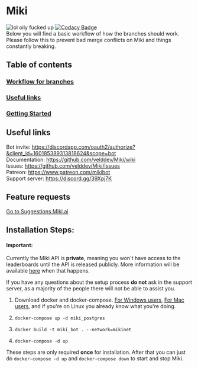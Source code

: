 # Miki
![lol oily fucked up](https://discordbots.org/api/widget/status/160105994217586689.svg) [![Codacy Badge](https://api.codacy.com/project/badge/Grade/0181e7d12f8344fd9950067e80f53f74)](https://www.codacy.com/app/velddev/Miki?utm_source=github.com&amp;utm_medium=referral&amp;utm_content=velddev/Miki&amp;utm_campaign=Badge_Grade)
<br>
Below you will find a basic workflow of how the branches should work. Please follow this to prevent bad merge conflicts on Miki and things constantly breaking.

## Table of contents

### [Workflow for branches](#workflow-for-branches-1)
### [Useful links](#useful-links-1)
### [Getting Started](#getting-started-1)
 
## Useful links
Bot invite: https://discordapp.com/oauth2/authorize?&client_id=160185389313818624&scope=bot<br>
Documentation: https://github.com/velddev/Miki/wiki<br>
Issues: https://github.com/velddev/Miki/issues<br>
Patreon: https://www.patreon.com/mikibot<br>
Support server: https://discord.gg/39Xpj7K<br>


## Feature requests
[Go to Suggestions.Miki.ai](https://suggestions.miki.ai)


## Installation Steps:

#### Important:
Currently the Miki API is __private__, meaning you won't have access to the leaderboards until the API is released publicly. More information will be available [here](https://github.com/mikibot/miki/wiki/API-Leaderboards) when that happens.

If you have any questions about the setup process **do not** ask in the support server, as a majority of the people there will not be able to assist you.

1. Download docker and docker-compose. [For Windows users](https://docs.docker.com/docker-for-windows/install/),
[For Mac users](https://docs.docker.com/docker-for-mac/install/), and if you're on Linux you already know what you're doing.

2. `docker-compose up -d miki_postgres`

3. `docker build -t miki_bot . --network=mikinet`

4. `docker-compose -d up`

These steps are only required **once** for installation. After that 
you can just do `docker-compose -d up` and `docker-compose down`
to start and stop Miki.
